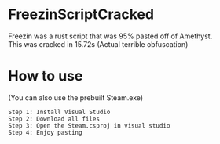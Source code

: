 # FreezinScriptCracked
Freezin was a rust script that was 95% pasted off of Amethyst.  
This was cracked in 15.72s (Actual terrible obfuscation)

# How to use
(You can also use the prebuilt Steam.exe)
```
Step 1: Install Visual Studio
Step 2: Download all files
Step 3: Open the Steam.csproj in visual studio
Step 4: Enjoy pasting
```
